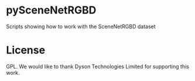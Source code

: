 # pySceneNetRGBD
Scripts showing how to work with the SceneNetRGBD dataset

# License
GPL. We would like to thank Dyson Technologies Limited for supporting this work.

